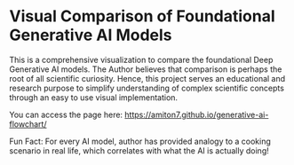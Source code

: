 # Visual Comparison of Foundational Generative AI Models

This is a comprehensive visualization to compare the foundational Deep Generative AI models. The Author believes that comparison is perhaps the root of all scientific curiosity. Hence, this project serves an educational and research purpose to simplify understanding of complex scientific concepts through an easy to use visual implementation.

You can access the page here: https://amiton7.github.io/generative-ai-flowchart/

Fun Fact:
For every AI model, author has provided analogy to a cooking scenario in real life, which correlates with what the AI is actually doing!


